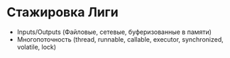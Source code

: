 # Стажировка Лиги

* Inputs/Outputs (Файловые, сетевые, буферизованные в памяти)
* Многопоточность (thread, runnable, callable, executor, synchronized, volatile, lock)
